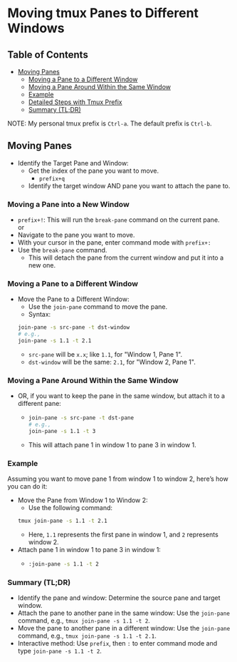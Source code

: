 
# Moving tmux Panes to Different Windows


## Table of Contents
* [Moving Panes](#moving-panes) 
    * [Moving a Pane to a Different Window](#moving-a-pane-to-a-different-window) 
    * [Moving a Pane Around Within the Same Window](#moving-a-pane-around-within-the-same-window) 
    * [Example](#example) 
    * [Detailed Steps with Tmux Prefix](#detailed-steps-with-tmux-prefix) 
    * [Summary (TL;DR)](#summary-(tl;dr)) 

NOTE: My personal tmux prefix is `Ctrl-a`. The default prefix is `Ctrl-b`.

## Moving Panes 
* Identify the Target Pane and Window:
    * Get the index of the pane you want to move.  
        * `prefix+q`
    * Identify the target window AND pane you want to attach the pane to.

### Moving a Pane into a New Window
* `prefix+!`: This will run the `break-pane` command on the current pane.  
or
* Navigate to the pane you want to move.  
* With your cursor in the pane, enter command mode with `prefix+:`  
* Use the `break-pane` command.  
    * This will detach the pane from the current window and put it into a new one.


### Moving a Pane to a Different Window
* Move the Pane to a Different Window:
    * Use the `join-pane` command to move the pane.  
    * Syntax:
     ```bash
     join-pane -s src-pane -t dst-window
     # e.g.,
     join-pane -s 1.1 -t 2.1
     ```
    * `src-pane` will be `x.x`; like `1.1`, for "Window 1, Pane 1". 
    * `dst-window` will be the same: `2.1`, for "Window 2, Pane 1".

### Moving a Pane Around Within the Same Window
* OR, if you want to keep the pane in the same window, but attach it to a different
  pane:
    * ```bash
      join-pane -s src-pane -t dst-pane
      # e.g.,
      join-pane -s 1.1 -t 3
      ```
    * This will attach pane 1 in window 1 to pane 3 in window 1.



### Example

Assuming you want to move pane 1 from window 1 to window 2, here’s how you can do it:

* Move the Pane from Window 1 to Window 2:
    * Use the following command:
     ```bash
     tmux join-pane -s 1.1 -t 2.1
     ```
    * Here, `1.1` represents the first pane in window 1, and `2` represents window 2.
* Attach pane 1 in window 1 to pane 3 in window 1:
    * ```bash
      :join-pane -s 1.1 -t 2
      ```

### Summary (TL;DR)

* Identify the pane and window: Determine the source pane and target window.
* Attach the pane to another pane in the same window: Use the `join-pane` command, e.g., `tmux join-pane -s 1.1 -t 2`.
* Move the pane to another pane in a different window: Use the `join-pane` command, e.g., `tmux join-pane -s 1.1 -t 2.1`.
* Interactive method: Use `prefix`, then `:` to enter command mode and type `join-pane -s 1.1 -t 2`.
